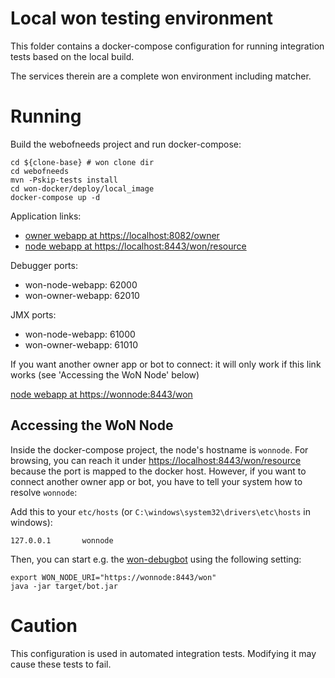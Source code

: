 # Local won testing environment

This folder contains a docker-compose configuration for running integration tests based on the local build. 

The services therein are a complete won environment including matcher. 

# Running
Build the webofneeds project and run docker-compose:

```
cd ${clone-base} # won clone dir
cd webofneeds
mvn -Pskip-tests install
cd won-docker/deploy/local_image
docker-compose up -d
```

Application links:
* [owner webapp at https://localhost:8082/owner](https://localhost:8082/owner)
* [node webapp at https://localhost:8443/won/resource](https://localhost:8443/won/resource)

Debugger ports:
* won-node-webapp: 62000 
* won-owner-webapp: 62010

JMX ports:
* won-node-webapp: 61000
* won-owner-webapp: 61010

If you want another owner app or bot to connect: it will only work if this link works (see 'Accessing the WoN Node' below)

[node webapp at https://wonnode:8443/won](https://wonnode:8443/won)


## Accessing the WoN Node

Inside the docker-compose project, the node's hostname is `wonnode`. For browsing, you can reach it under [https://localhost:8443/won/resource](https://localhost:8443/won/resource) because the port is mapped to the docker host. However, if you want to connect another owner app or bot, you have to tell your system how to resolve `wonnode`:

Add this to your `etc/hosts` (or `C:\windows\system32\drivers\etc\hosts` in windows):
```
127.0.0.1       wonnode
``` 

Then, you can start e.g. the [won-debugbot](https://github.com/researchstudio-sat/won-debugbot/) using the following setting:
```
export WON_NODE_URI="https://wonnode:8443/won"
java -jar target/bot.jar
```

# Caution

This configuration is used in automated integration tests. Modifying it may cause these tests to fail.